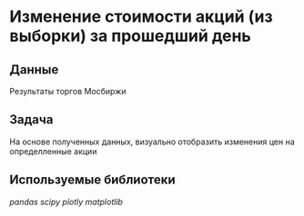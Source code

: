 # Изменение стоимости акций (из выборки) за прошедший день

## Данные
Результаты торгов Мосбиржи

## Задача
На основе полученных данных, визуально отобразить изменения цен на определленные акции

## Используемые библиотеки
*pandas*
*scipy*
*plotly*
*matplotlib*
